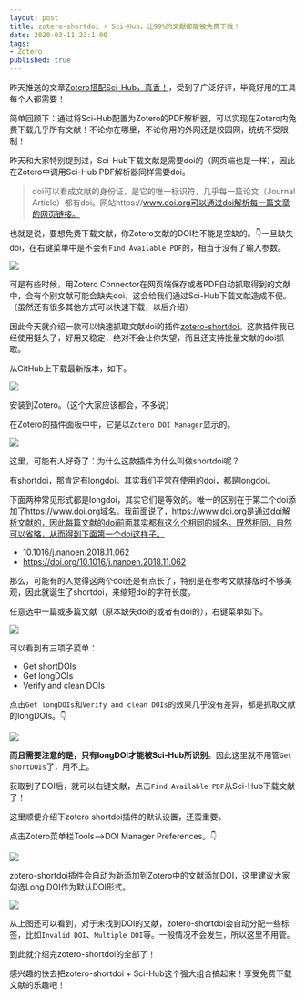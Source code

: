```yaml
---
layout: post
title: zotero-shortdoi + Sci-Hub，让99%的文献都能被免费下载！
date: 2020-03-11 23:1:00
tags: 
- Zotero
published: true
---
```


昨天推送的文章[Zotero搭配Sci-Hub，真香！](https://mp.weixin.qq.com/s/q7fZJVZbFaL_xwtRxivD2w)，受到了广泛好评，毕竟好用的工具每个人都需要！

简单回顾下：通过将Sci-Hub配置为Zotero的PDF解析器，可以实现在Zotero内免费下载几乎所有文献！不论你在哪里，不论你用的外网还是校园网，统统不受限制！

昨天和大家特别提到过，Sci-Hub下载文献是需要doi的（网页端也是一样），因此在Zotero中调用Sci-Hub PDF解析器同样需要doi。

> doi可以看成文献的身份证，是它的唯一标识符，几乎每一篇论文（Journal Article）都有doi。网站https://www.doi.org可以通过doi解析每一篇文章的网页链接。



也就是说，要想免费下载文献，你Zotero文献的DOI栏不能是空缺的。👇一旦缺失doi，在右键菜单中是不会有`Find Available PDF`的，相当于没有了输入参数。

![](https://tva1.sinaimg.cn/large/00831rSTly1gcppymyg53j31740q9jzh.jpg)

可是有些时候，用Zotero Connector在网页端保存或者PDF自动抓取得到的文献中，会有个别文献可能会缺失doi，这会给我们通过Sci-Hub下载文献造成不便。（虽然还有很多其他方式可以快速下载，以后介绍）

因此今天就介绍一款可以快速抓取文献doi的插件[zotero-shortdoi](https://github.com/bwiernik/zotero-shortdoi/releases "zotero-shortdoi")。这款插件我已经使用挺久了，好用又稳定，绝对不会让你失望，而且还支持批量文献的doi抓取。

从GitHub上下载最新版本，如下。

![](https://tva1.sinaimg.cn/large/00831rSTly1gcpq6kyou5j31740q9acq.jpg)

安装到Zotero。（这个大家应该都会，不多说）

在Zotero的插件面板中中，它是以`Zotero DOI Manager`显示的。

![](https://tva1.sinaimg.cn/large/00831rSTly1gcpq8wsy1fj30lq0is3zu.jpg)

这里，可能有人好奇了：为什么这款插件为什么叫做shortdoi呢？

有shortdoi，那肯定有longdoi。其实我们平常在使用的doi，都是longdoi。

下面两种常见形式都是longdoi，其实它们是等效的。唯一的区别在于第二个doi添加了https://www.doi.org域名。我前面说了，https://www.doi.org是通过doi解析文献的，因此每篇文献的doi前面其实都有这么个相同的域名。既然相同，自然可以省略，从而得到下面第一个doi这样子。

- 10.1016/j.nanoen.2018.11.062
- https://doi.org/10.1016/j.nanoen.2018.11.062

那么，可能有的人觉得这两个doi还是有点长了，特别是在参考文献排版时不够美观，因此就诞生了shortdoi，来缩短doi的字符长度。

任意选中一篇或多篇文献（原本缺失doi的或者有doi的），右键菜单如下。

![](https://tva1.sinaimg.cn/large/00831rSTly1gcpqm9dz70j315n0oqgsj.jpg)

可以看到有三项子菜单：

- Get shortDOIs
- Get longDOIs
- Verify and clean DOIs

点击`Get longDOIs`和`Verify and clean DOIs`的效果几乎没有差异，都是抓取文献的longDOIs。👇

![](https://tva1.sinaimg.cn/large/00831rSTly1gcpqskf980j315n0ork0u.jpg)

**而且需要注意的是，只有longDOI才能被Sci-Hub所识别**。因此这里就不用管`Get shortDOIs`了，用不上。

获取到了DOI后，就可以右键文献，点击`Find Available PDF`从Sci-Hub下载文献了！

这里顺便介绍下zotero shortdoi插件的默认设置，还蛮重要。

点击Zotero菜单栏Tools-->DOI Manager Preferences。👇

![](https://tva1.sinaimg.cn/large/00831rSTly1gcpqymmwfaj315n0pd46o.jpg)

zotero-shortdoi插件会自动为新添加到Zotero中的文献添加DOI，这里建议大家勾选Long DOI作为默认DOI形式。

![](https://tva1.sinaimg.cn/large/00831rSTly1gcpqzyoj2gj30gj0f03z5.jpg)

从上图还可以看到，对于未找到DOI的文献，zotero-shortdoi会自动分配一些标签，比如`Invalid DOI`、`Multiple DOI`等。一般情况不会发生，所以这里不用管。

到此就介绍完zotero-shortdoi的全部了！

感兴趣的快去把zotero-shortdoi + Sci-Hub这个强大组合搞起来！享受免费下载文献的乐趣吧！

